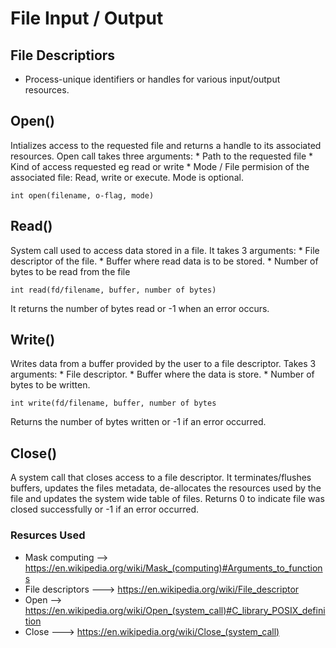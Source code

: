 # File Input / Output

## File Descriptiors
* Process-unique identifiers or handles for various input/output resources.

## Open()
Intializes access to the requested file and returns a handle to its associated resources.
Open call takes three arguments:
	* Path to the requested file
	* Kind of access requested eg read or write
	* Mode / File permision of the associated file: Read, write or execute. Mode is optional.
```
int open(filename, o-flag, mode)
```
## Read()
System call used to access data stored in a file.
It takes 3 arguments:
	* File descriptor of the file.
	* Buffer where read data is to be stored.
	* Number of bytes to be read from the file
```
int read(fd/filename, buffer, number of bytes)
```
It returns the number of bytes read or -1 when an error occurs.

## Write()
Writes data from a buffer provided by the user to a file descriptor.
Takes 3 arguments:
	* File descriptor.
	* Buffer where the data is store.
	* Number of bytes to be written.
```
int write(fd/filename, buffer, number of bytes
```
Returns the number of bytes written or -1 if an error occurred.

## Close()
A system call that closes access to a file descriptor.
It  terminates/flushes buffers, updates the files metadata, de-allocates the resources used by the file and updates the system wide table of files.
Returns 0 to indicate file was closed successfully or -1 if an error occurred.

### Resurces Used
* Mask computing --> https://en.wikipedia.org/wiki/Mask_(computing)#Arguments_to_functions
* File descriptors ---> https://en.wikipedia.org/wiki/File_descriptor
* Open --> https://en.wikipedia.org/wiki/Open_(system_call)#C_library_POSIX_definition
* Close ---> https://en.wikipedia.org/wiki/Close_(system_call)
